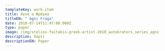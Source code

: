 ```yaml
---
templateKey: work-item
title: Αγνή η Φράγκα
titleEN: " Agni Fraga"
date: 2010-07-14T11:47:00.000Z
type: paper
image: /img/stelios-faitakis-greek-artist-2010_autokrators_series_agnifraga.jpg
description: Χαρτί
descriptionEN: Paper
---
```

